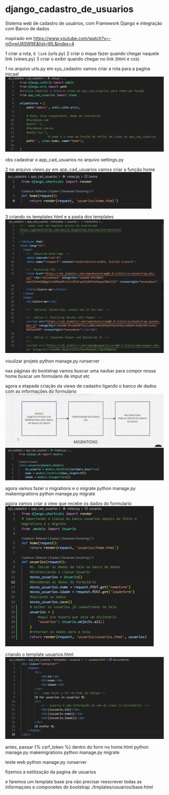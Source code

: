 # django_cadastro_de_usuarios
Sistema web de cadastro de usuários, com Framework Django e integração com Banco de dados

inspirado em https://www.youtube.com/watch?v=-m5ywU8SW9E&list=WL&index=4

1 criar a rota, `O link` (urls.py)
2 criar o mque fazer quando chegar naquele link (views.py)
3 criar o exibir quando chegar no link (html e css)

1 no arquivo urls.py  em sys_cadastro vamos criar a rota para a pagina inicaal
![Alt text](v.png)

obs cadastrar o app_cad_usuarios no arquivo settings.py

2 no arquivo views.py  em app_cad_usuarios vamos criar a função home
![Alt text](vv.png)

3 criando os templates html e a pasta dos templates
![Alt text](vvv.png)

visulizar projeto
python manage.py runserver

nas páginas do bootstrap vamos buscar uma navbar para compor nossa home buscar um formulario de imput etc

agora a etapade criação da views de cadastro ligando o banco de dados com as informações do formulario
![Alt text](vvvv.png)
![Alt text](vvvvv.png)

agora vamos fazer o migrations e o migrate
python manage.py makemigrations
python manage.py migrate

agora vamos criar a view que recebe os dados do formulario
![Alt text](vvvvvv.png)

criando o template usuarios.html
![Alt text](vvvvvvv.png)

antes, passar {% csrf_token %} dentro do form no home.html
python manage.py makemigrations
python manage.py migrate 

teste web
python manage.py runserver

fizemos a estilização da pagina de usuarios

e faremos um template base pra não precisar reescrever todas as informaçoes e componetes do bootstrap ./tmplates/usuarios/base.html
